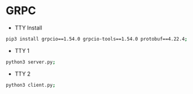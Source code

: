 # GRPC



- TTY Install
```bash
pip3 install grpcio==1.54.0 grpcio-tools==1.54.0 protobuf==4.22.4;
```

- TTY 1
```bash
python3 server.py;
```

- TTY 2
```bash
python3 client.py;
```
